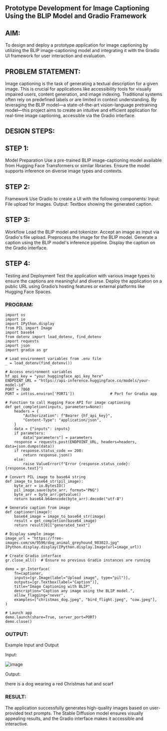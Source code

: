 ## Prototype Development for Image Captioning Using the BLIP Model and Gradio Framework

## AIM:
To design and deploy a prototype application for image captioning by utilizing the BLIP image-captioning model and integrating it with the Gradio UI framework for user interaction and evaluation.

## PROBLEM STATEMENT:
Image captioning is the task of generating a textual description for a given image. This is crucial for applications like accessibility tools for visually impaired users, content generation, and image indexing. Traditional systems often rely on predefined labels or are limited in context understanding. By leveraging the BLIP model—a state-of-the-art vision-language pretraining model—this project aims to create an intuitive and efficient application for real-time image captioning, accessible via the Gradio interface.

## DESIGN STEPS:
## STEP 1:
Model Preparation
Use a pre-trained BLIP image-captioning model available from Hugging Face Transformers or similar libraries. Ensure the model supports inference on diverse image types and contexts.

## STEP 2:
Framework
Use Gradio to create a UI with the following components: Input: File upload for images. Output: Textbox showing the generated caption.

## STEP 3:
Workflow
Load the BLIP model and tokenizer. Accept an image as input via Gradio's file upload. Preprocess the image for the BLIP model. Generate a caption using the BLIP model's inference pipeline. Display the caption on the Gradio interface.

## STEP 4:
Testing and Deployment
Test the application with various image types to ensure the captions are meaningful and diverse. Deploy the application on a public URL using Gradio’s hosting features or external platforms like Hugging Face Spaces.
### PROGRAM:
```
import os
import io
import IPython.display
from PIL import Image
import base64
from dotenv import load_dotenv, find_dotenv
import requests
import json
import gradio as gr

# Load environment variables from .env file
_ = load_dotenv(find_dotenv())

# Access environment variables
hf_api_key = "your_huggingface_api_key_here"
ENDPOINT_URL = "https://api-inference.huggingface.co/models/your-model-id"
PORT = 7860 
PORT = int(os.environ['PORT1'])                # Port for Gradio app

# Function to call Hugging Face API for image captioning
def get_completion(inputs, parameters=None):
    headers = {
        "Authorization": f"Bearer {hf_api_key}",
        "Content-Type": "application/json",
    }
    data = {"inputs": inputs}
    if parameters:
        data["parameters"] = parameters
    response = requests.post(ENDPOINT_URL, headers=headers, data=json.dumps(data))
    if response.status_code == 200:
        return response.json()
    else:
        raise ValueError(f"Error {response.status_code}: {response.text}")

# Convert PIL image to base64 string
def image_to_base64_str(pil_image):
    byte_arr = io.BytesIO()
    pil_image.save(byte_arr, format="PNG")
    byte_arr = byte_arr.getvalue()
    return base64.b64encode(byte_arr).decode("utf-8")

# Generate caption from image
def captioner(image):
    base64_image = image_to_base64_str(image)
    result = get_completion(base64_image)
    return result[0]["generated_text"]

# Display sample image
image_url = "https://free-images.com/sm/9596/dog_animal_greyhound_983023.jpg"
IPython.display.display(IPython.display.Image(url=image_url))

# Create Gradio interface
gr.close_all()  # Ensure no previous Gradio instances are running

demo = gr.Interface(
    fn=captioner,
    inputs=[gr.Image(label="Upload image", type="pil")],
    outputs=[gr.Textbox(label="Caption")],
    title="Image Captioning with BLIP",
    description="Caption any image using the BLIP model.",
    allow_flagging="never",
    examples=["christmas_dog.jpeg", "bird_flight.jpeg", "cow.jpeg"],
)

# Launch app
demo.launch(share=True, server_port=PORT)
demo.close()

```

### OUTPUT:
Example Input and Output

Input:


![image](https://github.com/user-attachments/assets/c87f74f5-6922-495d-aebe-56cc20413c47)





Output:

there is a dog wearing a red Christmas hat and scarf


### RESULT:
The application successfully generates high-quality images based on user-provided text prompts. The Stable Diffusion model ensures visually appealing results, and the Gradio interface makes it accessible and interactive.
